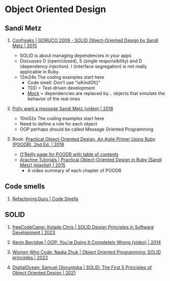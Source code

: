 # Object Oriented Design

## Sandi Metz

1. [Confreaks | GORUCO 2009 - SOLID Object-Oriented Design by Sandi Metz | 2015](https://www.youtube.com/watch?v=v-2yFMzxqwU)
   - SOLID is about managing dependencies in your apps
   - Discusses O (open/closed), S (single responsibility) and D (dependency injection).
     I (interface segregation) is not really applicable in Ruby.
   - 12m24s The coding examples start here
     * Code smell: Don't use "isKindOf()"
     * TDD = Test-driven development
     * [Mock](https://www.telerik.com/products/mocking/unit-testing.aspx) = dependencies are
       replaced by... objects that simulate the behavior of the real ones

1. [Polly want a message Sandi Metz (video) | 2018](https://www.youtube.com/watch?app=desktop&v=XXi_FBrZQiU)
   - 10m52s The coding examples start here
   - Need to define a role for each object
   - OOP perhaps should be called Message Oriented Programming

1. Book: [Practical Object-Oriented Design, An Agile Primer Using Ruby (POODR), 2nd Ed. | 2018](https://www.poodr.com/)
   - [O’Reilly page for POODR with table of contents](https://www.oreilly.com/library/view/practical-object-oriented-design/9780134445588/)
   - [Arachne Tutorials | Practical Object-Oriented Design in Ruby (Sandi Metz) (playlist) | 2015](https://www.youtube.com/playlist?list=PLECibIxMfd0dVOFbn7cbtvuiatC0XvINP)
     * A video summary of each chapter of POODR


## Code smells

1. [Refactoring.Guru | Code Smells](https://refactoring.guru/refactoring/smells)


## SOLID

1. [freeCodeCamp: Kolade Chris | SOLID Design Principles in Software Development | 2023](https://www.freecodecamp.org/news/solid-design-principles-in-software-development/)

1. [Kevin Berridge | OOP: You’re Doing It Completely Wrong (video) | 2014](https://vimeo.com/91672848)

1. [Women Who Code: Nadia Zhuk | Object Oriented Programming: SOLID principles | 2022](https://www.youtube.com/watch?v=erPk8Y5nw6k)

1. [DigitalOcean: Samuel Oloruntoba | SOLID: The First 5 Principles of Object Oriented Design | 2021](https://www.digitalocean.com/community/conceptual-articles/s-o-l-i-d-the-first-five-principles-of-object-oriented-design)

